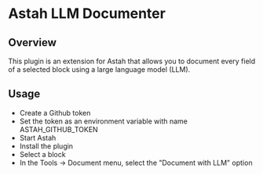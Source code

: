 # Astah LLM Documenter

## Overview

This plugin is an extension for Astah that allows you 
to document every field of a selected block using a 
large language model (LLM).

## Usage

- Create a Github token
- Set the token as an environment variable with name ASTAH_GITHUB_TOKEN 
- Start Astah
- Install the plugin
- Select a block
- In the Tools -> Document menu, select the "Document with LLM" option
